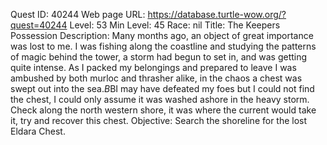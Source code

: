 Quest ID: 40244
Web page URL: https://database.turtle-wow.org/?quest=40244
Level: 53
Min Level: 45
Race: nil
Title: The Keepers Possession
Description: Many months ago, an object of great importance was lost to me. I was fishing along the coastline and studying the patterns of magic behind the tower, a storm had begun to set in, and was getting quite intense. As I packed my belongings and prepared to leave I was ambushed by both murloc and thrasher alike, in the chaos a chest was swept out into the sea.$B$BI may have defeated my foes but I could not find the chest, I could only assume it was washed ashore in the heavy storm. Check along the north western shore, it was where the current would take it, try and recover this chest.
Objective: Search the shoreline for the lost Eldara Chest.
